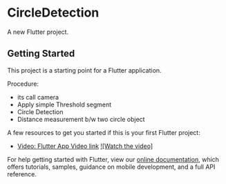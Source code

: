 # CircleDetection

A new Flutter project.

## Getting Started

This project is a starting point for a Flutter application.

Procedure:
* its call camera
* Apply simple Threshold segment 
* Circle Detection
* Distance measurement b/w two circle object


A few resources to get you started if this is your first Flutter project:

- [Video: Flutter App Video link](https://youtu.be/T0PYImC7Z7k)
[![Watch the video]](https://youtu.be/T0PYImC7Z7k)


For help getting started with Flutter, view our
[online documentation](https://flutter.dev/docs), which offers tutorials,
samples, guidance on mobile development, and a full API reference.
